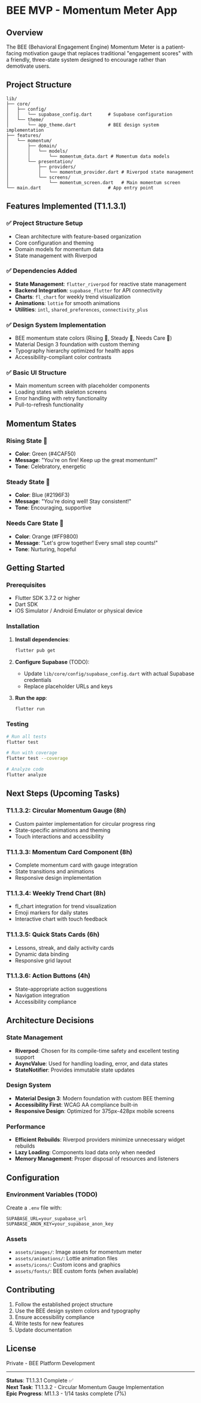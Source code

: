 # BEE MVP - Momentum Meter App

<!-- GitHub build test: credentials restored 2025-01-06 -->
<!-- CI test: Firebase Android config fix applied 2025-01-06 -->

## Overview

The BEE (Behavioral Engagement Engine) Momentum Meter is a patient-facing motivation gauge that replaces traditional "engagement scores" with a friendly, three-state system designed to encourage rather than demotivate users.

## Project Structure

```
lib/
├── core/
│   ├── config/
│   │   └── supabase_config.dart      # Supabase configuration
│   └── theme/
│       └── app_theme.dart            # BEE design system implementation
├── features/
│   └── momentum/
│       ├── domain/
│       │   └── models/
│       │       └── momentum_data.dart # Momentum data models
│       └── presentation/
│           ├── providers/
│           │   └── momentum_provider.dart # Riverpod state management
│           └── screens/
│               └── momentum_screen.dart   # Main momentum screen
└── main.dart                         # App entry point
```

## Features Implemented (T1.1.3.1)

### ✅ Project Structure Setup
- Clean architecture with feature-based organization
- Core configuration and theming
- Domain models for momentum data
- State management with Riverpod

### ✅ Dependencies Added
- **State Management**: `flutter_riverpod` for reactive state management
- **Backend Integration**: `supabase_flutter` for API connectivity
- **Charts**: `fl_chart` for weekly trend visualization
- **Animations**: `lottie` for smooth animations
- **Utilities**: `intl`, `shared_preferences`, `connectivity_plus`

### ✅ Design System Implementation
- BEE momentum state colors (Rising 🚀, Steady 🙂, Needs Care 🌱)
- Material Design 3 foundation with custom theming
- Typography hierarchy optimized for health apps
- Accessibility-compliant color contrasts

### ✅ Basic UI Structure
- Main momentum screen with placeholder components
- Loading states with skeleton screens
- Error handling with retry functionality
- Pull-to-refresh functionality

## Momentum States

### Rising State 🚀
- **Color**: Green (#4CAF50)
- **Message**: "You're on fire! Keep up the great momentum!"
- **Tone**: Celebratory, energetic

### Steady State 🙂
- **Color**: Blue (#2196F3)
- **Message**: "You're doing well! Stay consistent!"
- **Tone**: Encouraging, supportive

### Needs Care State 🌱
- **Color**: Orange (#FF9800)
- **Message**: "Let's grow together! Every small step counts!"
- **Tone**: Nurturing, hopeful

## Getting Started

### Prerequisites
- Flutter SDK 3.7.2 or higher
- Dart SDK
- iOS Simulator / Android Emulator or physical device

### Installation

1. **Install dependencies**:
   ```bash
   flutter pub get
   ```

2. **Configure Supabase** (TODO):
   - Update `lib/core/config/supabase_config.dart` with actual Supabase credentials
   - Replace placeholder URLs and keys

3. **Run the app**:
   ```bash
   flutter run
   ```

### Testing

```bash
# Run all tests
flutter test

# Run with coverage
flutter test --coverage

# Analyze code
flutter analyze
```

## Next Steps (Upcoming Tasks)

### T1.1.3.2: Circular Momentum Gauge (8h)
- Custom painter implementation for circular progress ring
- State-specific animations and theming
- Touch interactions and accessibility

### T1.1.3.3: Momentum Card Component (8h)
- Complete momentum card with gauge integration
- State transitions and animations
- Responsive design implementation

### T1.1.3.4: Weekly Trend Chart (8h)
- fl_chart integration for trend visualization
- Emoji markers for daily states
- Interactive chart with touch feedback

### T1.1.3.5: Quick Stats Cards (6h)
- Lessons, streak, and daily activity cards
- Dynamic data binding
- Responsive grid layout

### T1.1.3.6: Action Buttons (4h)
- State-appropriate action suggestions
- Navigation integration
- Accessibility compliance

## Architecture Decisions

### State Management
- **Riverpod**: Chosen for its compile-time safety and excellent testing support
- **AsyncValue**: Used for handling loading, error, and data states
- **StateNotifier**: Provides immutable state updates

### Design System
- **Material Design 3**: Modern foundation with custom BEE theming
- **Accessibility First**: WCAG AA compliance built-in
- **Responsive Design**: Optimized for 375px-428px mobile screens

### Performance
- **Efficient Rebuilds**: Riverpod providers minimize unnecessary widget rebuilds
- **Lazy Loading**: Components load data only when needed
- **Memory Management**: Proper disposal of resources and listeners

## Configuration

### Environment Variables (TODO)
Create a `.env` file with:
```
SUPABASE_URL=your_supabase_url
SUPABASE_ANON_KEY=your_supabase_anon_key
```

### Assets
- `assets/images/`: Image assets for momentum meter
- `assets/animations/`: Lottie animation files
- `assets/icons/`: Custom icons and graphics
- `assets/fonts/`: BEE custom fonts (when available)

## Contributing

1. Follow the established project structure
2. Use the BEE design system colors and typography
3. Ensure accessibility compliance
4. Write tests for new features
5. Update documentation

## License

Private - BEE Platform Development

---

**Status**: T1.1.3.1 Complete ✅  
**Next Task**: T1.1.3.2 - Circular Momentum Gauge Implementation  
**Epic Progress**: M1.1.3 - 1/14 tasks complete (7%)
